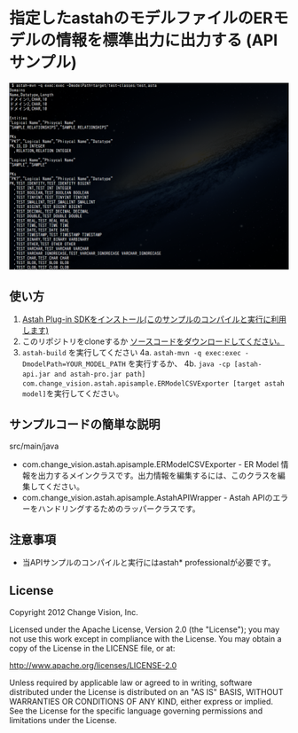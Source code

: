 # 指定したastahのモデルファイルのERモデルの情報を標準出力に出力する (APIサンプル)
![image](https://github.com/ChangeVision/exportERModels/raw/master/doc/screenshots/exportERModels.png)

## 使い方

1. [Astah Plug-in SDKをインストール(このサンプルのコンパイルと実行に利用します)](http://astah.change-vision.com/ja/plugin-tutorial/devenv.html)
2. このリポジトリをcloneするか [ソースコードをダウンロードしてください。](https://github.com/ChangeVision/exportERModels/archive/mastar.zip)
3. `astah-build` を実行してください
4a. `astah-mvn -q exec:exec -DmodelPath=YOUR_MODEL_PATH` を実行するか、
4b. `java -cp [astah-api.jar and astah-pro.jar path] com.change_vision.astah.apisample.ERModelCSVExporter [target astah model]`を実行してください。


## サンプルコードの簡単な説明

src/main/java

  * com.change_vision.astah.apisample.ERModelCSVExporter - ER Model 情報を出力するメインクラスです。出力情報を編集するには、このクラスを編集してください。
  * com.change_vision.astah.apisample.AstahAPIWrapper - Astah APIのエラーをハンドリングするためのラッパークラスです。

## 注意事項

 * 当APIサンプルのコンパイルと実行にはastah* professionalが必要です。

## License
Copyright 2012 Change Vision, Inc.

Licensed under the Apache License, Version 2.0 (the "License");
you may not use this work except in compliance with the License.
You may obtain a copy of the License in the LICENSE file, or at:

   <http://www.apache.org/licenses/LICENSE-2.0>

Unless required by applicable law or agreed to in writing, software
distributed under the License is distributed on an "AS IS" BASIS,
WITHOUT WARRANTIES OR CONDITIONS OF ANY KIND, either express or implied.
See the License for the specific language governing permissions and
limitations under the License.
    

